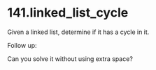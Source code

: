 # 141.linked_list_cycle

Given a linked list, determine if it has a cycle in it.

Follow up:

Can you solve it without using extra space?

